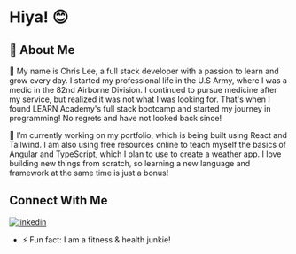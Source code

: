 # Hiya! 😊

## 👾 About Me

👋 My name is Chris Lee, a full stack developer with a passion to learn and grow every day. I started my professional life in the U.S Army, where I was a medic in the 82nd Airborne Division. I continued to pursue medicine after my service, but realized it was not what I was looking for. That's when I found LEARN Academy's full stack bootcamp and started my journey in programming! No regrets and have not looked back since!

🙌 I’m currently working on my portfolio, which is being built using React and Tailwind. I am also using free resources online to teach myself the basics of Angular and TypeScript, which I plan to use to create a weather app. I love building new things from scratch, so learning a new language and framework at the same time is just a bonus!

## Connect With Me
[![linkedin](https://img.shields.io/badge/LinkedIn-0077B5?style=for-the-badge&logo=LinkedIn&logoColor=white)](https://www.linkedin.com/in/chrisyhlee/)



- ⚡ Fun fact: I am a fitness & health junkie!
